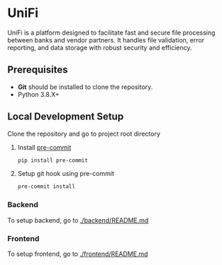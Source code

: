 # UniFi
UniFi is a platform designed to facilitate fast and secure file processing between banks and vendor partners. It handles file validation, error reporting, and data storage with robust security and efficiency.

## Prerequisites
- **Git** should be installed to clone the repository.
- Python 3.8.X+

## Local Development Setup
Clone the repository and go to project root directory

1. Install [pre-commit](https://pre-commit.com/)
   ```bash
   pip install pre-commit
   ```

2. Setup git hook using pre-commit
   ```bash
   pre-commit install
   ```

### Backend
To setup backend, go to [./backend/README.md](./backend/README.md)

### Frontend
To setup frontend, go to [./frontend/README.md](./frontend/README.md)
